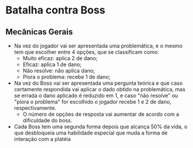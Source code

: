 # Batalha contra Boss

## Mecânicas Gerais
* Na vez do jogador vai ser apresentada uma problemática, e o mesmo tem que escolher entre 4 opções, que se classificam como:
    * Muito eficaz: aplica 2 de dano;
	* Eficaz: aplica 1 de dano;
	* Não resolve: não aplica dano;
	* Piora o problema: recebe 1 de dano;
* Na vez do Boss vai ser apresentada uma pergunta teórica e que caso certamente respondida vai aplicar o dado obtido na problemática, mas se errada o dano aplicado é reduzido em 1, e caso "não resolve" ou "piora o problema" for escolhido o jogador recebe 1 e 2 de dano, respectivamente.
    * O número de opções de resposta vai aumentar de acordo com a dificuldade do boss.
* Cada Boss tem uma segunda forma depois que alcança 50% da vida, o que desbloqueia uma habilidade especial que muda a forma de interação com a platéia